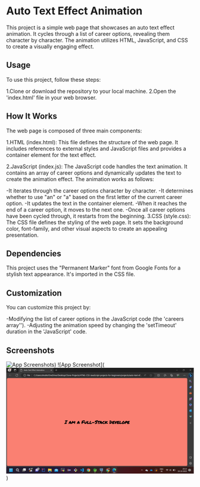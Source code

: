 
# Auto Text Effect Animation

This project is a simple web page that showcases an auto text effect animation. It cycles through a list of career options, revealing them character by character. The animation utilizes HTML, JavaScript, and CSS to create a visually engaging effect.


## Usage
To use this project, follow these steps:

1.Clone or download the repository to your local machine.
2.Open the 'index.html' file in your web browser.
## How It Works
The web page is composed of three main components:

1.HTML (index.html): This file defines the structure of the web page. It includes references to external styles and JavaScript files and provides a container element for the text effect.

2.JavaScript (index.js): The JavaScript code handles the text animation. It contains an array of career options and dynamically updates the text to create the animation effect. The animation works as follows:

-It iterates through the career options character by character.
-It determines whether to use "an" or "a" based on the first letter of the current career option.
-It updates the text in the container element.
-When it reaches the end of a career option, it moves to the next one.
-Once all career options have been cycled through, it restarts from the beginning.
3.CSS (style.css): The CSS file defines the styling of the web page. It sets the background color, font-family, and other visual aspects to create an appealing presentation.
## Dependencies
This project uses the "Permanent Marker" font from Google Fonts for a stylish text appearance. It's imported in the CSS file.
## Customization
You can customize this project by:

-Modifying the list of career options in the JavaScript code (the 'careers array'').
-Adjusting the animation speed by changing the 'setTimeout' duration in the 'JavaScript' code.
## Screenshots

![App Screenshots](<![Alt text](Screenshot (161).png>))
![App Screenshot](![Alt text](<Screenshot (162).png>))


